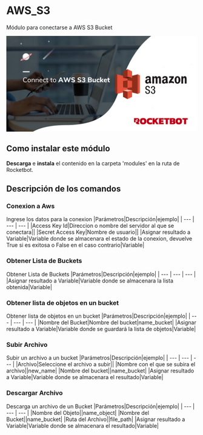 



# AWS_S3
  
Módulo para conectarse a AWS S3 Bucket  
  
![banner](imgs/Banner_AWS_S3.jpg)
## Como instalar este módulo
  
__Descarga__ e __instala__ el contenido en la carpeta 'modules' en la ruta de Rocketbot.  



## Descripción de los comandos

### Conexion a Aws
  
Ingrese los datos para la conexion
|Parámetros|Descripción|ejemplo|
| --- | --- | --- |
|Access Key Id|Direccion o nombre del servidor al que se conectara||
|Secret Access Key|Nombre de usuario||
|Asignar resultado a Variable|Variable donde se almacenara el estado de la conexion, devuelve True si es exitosa o False en el caso contrario|Variable|

### Obtener Lista de Buckets
  
Obtener Lista de Buckets
|Parámetros|Descripción|ejemplo|
| --- | --- | --- |
|Asignar resultado a Variable|Variable donde se almacenara la lista obtenida|Variable|

### Obtener lista de objetos en un bucket
  
Obtener lista de objetos en un bucket
|Parámetros|Descripción|ejemplo|
| --- | --- | --- |
|Nombre del Bucket|Nombre del bucket|name_bucket|
|Asignar resultado a Variable|Variable donde se guardará la lista de objetos|Variable|

### Subir Archivo
  
Subir un archivo a un bucket
|Parámetros|Descripción|ejemplo|
| --- | --- | --- |
|Archivo|Seleccione el archivo a subir||
|Nombre con el que se subira el archivo||new_name|
|Nombre del bucket||name_bucket|
|Asignar resultado a Variable|Variable donde se almacenara el resultado|Variable|

### Descargar Archivo
  
Descarga un archivo de un Bucket
|Parámetros|Descripción|ejemplo|
| --- | --- | --- |
|Nombre del Objeto||name_object|
|Nombre del Bucket||name_bucket|
|Ruta del Archivo||file_path|
|Asignar resultado a Variable|Variable donde se almacenara el resultado|Variable|
